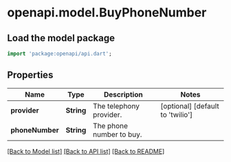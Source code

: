# openapi.model.BuyPhoneNumber

## Load the model package
```dart
import 'package:openapi/api.dart';
```

## Properties
Name | Type | Description | Notes
------------ | ------------- | ------------- | -------------
**provider** | **String** | The telephony provider. | [optional] [default to 'twilio']
**phoneNumber** | **String** | The phone number to buy. | 

[[Back to Model list]](../README.md#documentation-for-models) [[Back to API list]](../README.md#documentation-for-api-endpoints) [[Back to README]](../README.md)


